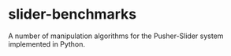# slider-benchmarks
A number of manipulation algorithms for the Pusher-Slider system implemented in Python.
